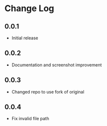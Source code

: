 # Change Log

## 0.0.1

- Initial release

## 0.0.2

- Documentation and screenshot improvement

## 0.0.3

- Changed repo to use fork of original

## 0.0.4

- Fix invalid file path